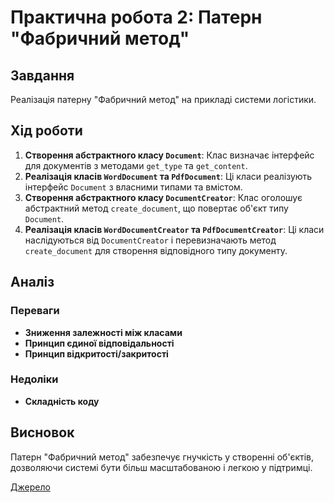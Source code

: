 # Практична робота 2: Патерн "Фабричний метод"

## Завдання

Реалізація патерну "Фабричний метод" на прикладі системи логістики.

## Хід роботи

1. **Створення абстрактного класу `Document`**: Клас визначає інтерфейс для документів з методами `get_type` та `get_content`.
2. **Реалізація класів `WordDocument` та `PdfDocument`**: Ці класи реалізують інтерфейс `Document` з власними типами та вмістом.
3. **Створення абстрактного класу `DocumentCreator`**: Клас оголошує абстрактний метод `create_document`, що повертає об'єкт типу `Document`.
4. **Реалізація класів `WordDocumentCreator` та `PdfDocumentCreator`**: Ці класи наслідуються від `DocumentCreator` і перевизначають метод `create_document` для створення відповідного типу документу.

## Аналіз

### Переваги

- **Зниження залежності між класами**
- **Принцип єдиної відповідальності**
- **Принцип відкритості/закритості**

### Недоліки

- **Складність коду**

## Висновок

Патерн "Фабричний метод" забезпечує гнучкість у створенні об'єктів, дозволяючи системі бути більш масштабованою і легкою у підтримці.

[Джерело](https://refactoring.guru/design-patterns/factory-method)
